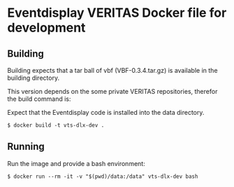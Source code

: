 # Eventdisplay VERITAS Docker file for development

## Building

Building expects that a tar ball of vbf (VBF-0.3.4.tar.gz) is available in the building directory.

This version depends on the some private VERITAS repositories, therefor the build command is:

Expect that the Eventdisplay code is installed into the data directory.

```
$ docker build -t vts-dlx-dev .
```

## Running

Run the image and provide a bash environment:

```
$ docker run --rm -it -v "$(pwd)/data:/data" vts-dlx-dev bash
```

